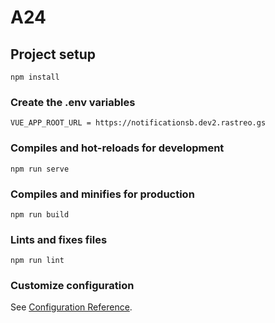 # A24

## Project setup
```
npm install
```

### Create the .env variables
```
VUE_APP_ROOT_URL = https://notificationsb.dev2.rastreo.gs

```

### Compiles and hot-reloads for development
```
npm run serve
```

### Compiles and minifies for production
```
npm run build
```

### Lints and fixes files
```
npm run lint
```

### Customize configuration
See [Configuration Reference](https://cli.vuejs.org/config/).

